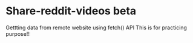 # Share-reddit-videos beta
Gettting data from remote website using fetch() API
This is for practicing purpose!!
 
